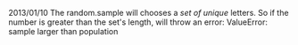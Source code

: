 2013/01/10
The random.sample will chooses a *set of unique* letters.
So if the number is greater than the set's length, will throw an error:
ValueError: sample larger than population
